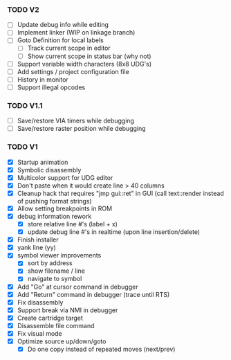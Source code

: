 ### TODO V2
- [ ] Update debug info while editing
- [ ] Implement linker (WIP on linkage branch)
- [ ] Goto Definition for local labels
  - [ ] Track current scope in editor
  - [ ] Show current scope in status bar (why not)
- [ ] Support variable width characters (8x8 UDG's)
- [ ] Add settings / project configuration file
- [ ] History in monitor
- [ ] Support illegal opcodes

### TODO V1.1
- [ ] Save/restore VIA timers while debugging
- [ ] Save/restore raster position while debugging

### TODO V1
- [x] Startup animation
- [x] Symbolic disassembly
- [x] Multicolor support for UDG editor
- [x] Don't paste when it would create line > 40 columns
- [x] Cleanup hack that requires "jmp gui::ret" in GUI (call text::render instead of pushing format strings)
- [x] Allow setting breakpoints in ROM
- [x] debug information rework
  - [x] store relative line #'s (label + x)
  - [x] update debug line #'s in realtime (upon line insertion/delete)
- [x] Finish installer
- [x] yank line (yy)
- [x] symbol viewer improvements
  - [x] sort by address
  - [x] show filename / line
  - [x] navigate to symbol
- [x] Add "Go" at cursor command in debugger
- [x] Add "Return" command in debugger (trace until RTS)
- [x] Fix disassembly
- [x] Support break via NMI in debugger
- [x] Create cartridge target
- [x] Disassemble file command
- [x] Fix visual mode
- [x] Optimize source up/down/goto
  - [x] Do one copy instead of repeated moves (next/prev)
